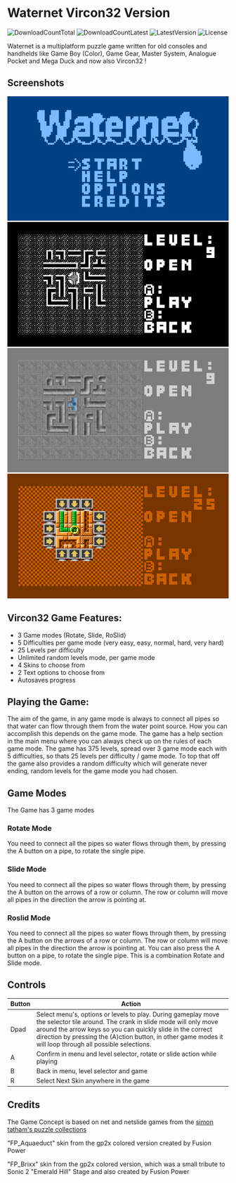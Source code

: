 # Waternet Vircon32 Version
![DownloadCountTotal](https://img.shields.io/github/downloads/joyrider3774/waternet_vircon32/total?label=total%20downloads&style=plastic) ![DownloadCountLatest](https://img.shields.io/github/downloads/joyrider3774/waternet_vircon32/latest/total?style=plastic) ![LatestVersion](https://img.shields.io/github/v/tag/joyrider3774/waternet_vircon32?label=Latest%20version&style=plastic) ![License](https://img.shields.io/github/license/joyrider3774/waternet_vircon32?style=plastic)

Waternet is a multiplatform puzzle game written for old consoles and handhelds like Game Boy (Color), Game Gear, Master System, Analogue Pocket and Mega Duck and now also Vircon32 !

## Screenshots
![screenshot 1](screenshots/screenshot1.png)
![screenshot 2](screenshots/screenshot2.png)
![screenshot 3](screenshots/screenshot3.png)
![screenshot 4](screenshots/screenshot4.png)

## Vircon32 Game Features:
- 3 Game modes (Rotate, Slide, RoSlid)
- 5 Difficulties per game mode (very easy, easy, normal, hard, very hard)
- 25 Levels per difficulty
- Unlimited random levels mode, per game mode
- 4 Skins to choose from
- 2 Text options to choose from
- Autosaves progress

## Playing the Game:
The aim of the game, in any game mode is always to connect all pipes so that water can flow through them from the water point source. How you can accomplish this depends on the game mode. The game has a help section in the main menu where you can always check up on the rules of each game mode. The game has 375 levels, spread over 3 game mode each with 5 difficulties, so thats 25 levels per difficulty / game mode. To top that off the game also provides a random difficulty which will generate never ending, random levels for the game mode you had chosen.

## Game Modes
The Game has 3 game modes

### Rotate Mode
You need to connect all the pipes so water flows through them, by pressing the A button on a pipe, to rotate the single pipe.

### Slide Mode
You need to connect all the pipes so water flows through them, by pressing the A  button on the arrows of a row or column. The row or column will move all pipes in the direction the arrow is pointing at.

### Roslid Mode
You need to connect all the pipes so water flows through them, by pressing the A button on the arrows of a row or column. The row or column will move all pipes in the direction the arrow is pointing at. You can also press the A button on a pipe, to rotate the single pipe. This is a combination Rotate and Slide mode.

## Controls

| Button | Action |
| ------ | ------ |
| Dpad | Select menu's, options or levels to play. During gameplay move the selector tile around. The crank in slide mode will only move around the arrow keys so you can quickly slide in the correct direction by pressing the (A)ction button, in other game modes it will loop through all possible selections. |
| A | Confirm in menu and level selector, rotate or slide action while playing |
| B | Back in menu, level selector and game |
| R | Select Next Skin anywhere in the game |

## Credits
The Game Concept is based on net and netslide games from the [simon tatham's puzzle collections](https://www.chiark.greenend.org.uk/~sgtatham/puzzles/)

"FP_Aquaeduct" skin from the gp2x colored version created by Fusion Power

"FP_Brixx" skin from the gp2x colored version, which was a small tribute to Sonic 2 "Emerald Hill" Stage and also created by Fusion Power